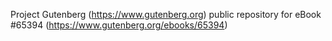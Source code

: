 Project Gutenberg (https://www.gutenberg.org) public repository for
eBook #65394 (https://www.gutenberg.org/ebooks/65394)

